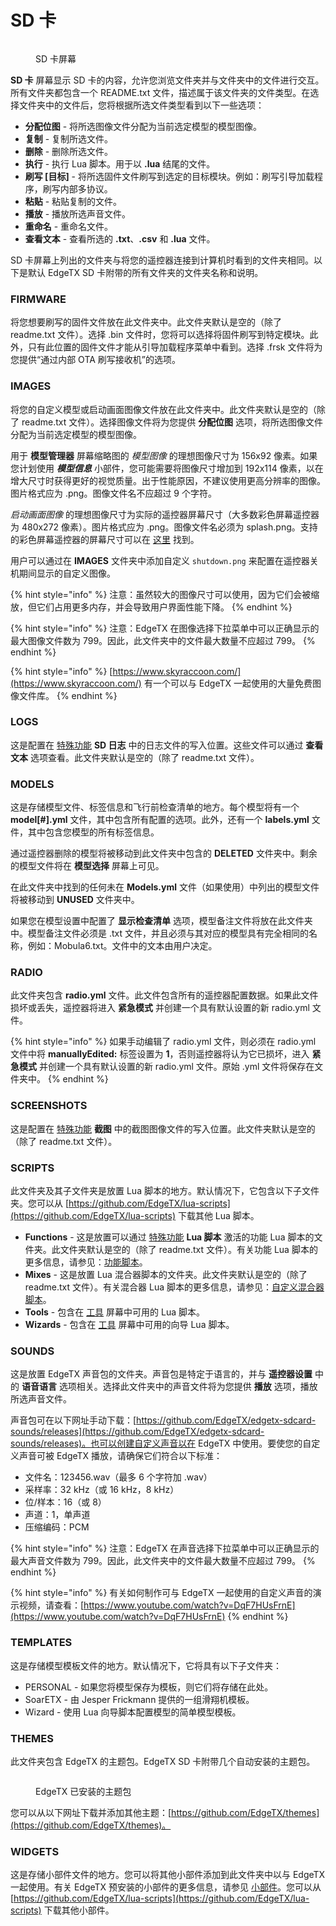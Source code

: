 # SD 卡

<figure><img src="/.gitbook/assets/sdcard.jpg" alt=""><figcaption><p>SD 卡屏幕</p></figcaption></figure>

**SD 卡** 屏幕显示 SD 卡的内容，允许您浏览文件夹并与文件夹中的文件进行交互。所有文件夹都包含一个 README.txt 文件，描述属于该文件夹的文件类型。在选择文件夹中的文件后，您将根据所选文件类型看到以下一些选项：

* **分配位图** - 将所选图像文件分配为当前选定模型的模型图像。
* **复制** - 复制所选文件。
* **删除** - 删除所选文件。
* **执行** - 执行 Lua 脚本。用于以 **.lua** 结尾的文件。
* **刷写 \[目标]** - 将所选固件文件刷写到选定的目标模块。例如：刷写引导加载程序，刷写内部多协议。
* **粘贴** - 粘贴复制的文件。
* **播放** - 播放所选声音文件。
* **重命名** - 重命名文件。
* **查看文本** - 查看所选的 **.txt**、**.csv** 和 **.lua** 文件。

SD 卡屏幕上列出的文件夹与将您的遥控器连接到计算机时看到的文件夹相同。以下是默认 EdgeTX SD 卡附带的所有文件夹的文件夹名称和说明。

### FIRMWARE

将您想要刷写的固件文件放在此文件夹中。此文件夹默认是空的（除了 readme.txt 文件）。选择 .bin 文件时，您将可以选择将固件刷写到特定模块。此外，只有此位置的固件文件才能从引导加载程序菜单中看到。选择 .frsk 文件将为您提供“通过内部 OTA 刷写接收机”的选项。

### IMAGES

将您的自定义模型或启动画面图像文件放在此文件夹中。此文件夹默认是空的（除了 readme.txt 文件）。选择图像文件将为您提供 **分配位图** 选项，将所选图像文件分配为当前选定模型的模型图像。

用于 **模型管理器** 屏幕缩略图的 _模型图像_ 的理想图像尺寸为 156x92 像素。如果您计划使用 _**模型信息**_ 小部件，您可能需要将图像尺寸增加到 192x114 像素，以在增大尺寸时获得更好的视觉质量。出于性能原因，不建议使用更高分辨率的图像。图片格式应为 .png。图像文件名不应超过 9 个字符。

_启动画面图像_ 的理想图像尺寸为实际的遥控器屏幕尺寸（大多数彩色屏幕遥控器为 480x272 像素）。图片格式应为 .png。图像文件名必须为 splash.png。支持的彩色屏幕遥控器的屏幕尺寸可以在 [这里](https://github.com/EdgeTX/edgetx-sdcard) 找到。

用户可以通过在 **IMAGES** 文件夹中添加自定义 `shutdown.png` 来配置在遥控器关机期间显示的自定义图像。

{% hint style="info" %}
注意：虽然较大的图像尺寸可以使用，因为它们会被缩放，但它们占用更多内存，并会导致用户界面性能下降。
{% endhint %}

{% hint style="info" %}
注意：EdgeTX 在图像选择下拉菜单中可以正确显示的最大图像文件数为 799。因此，此文件夹中的文件最大数量不应超过 799。
{% endhint %}

{% hint style="info" %}
[https://www.skyraccoon.com/](https://www.skyraccoon.com/) 有一个可以与 EdgeTX 一起使用的大量免费图像文件库。
{% endhint %}

### LOGS

这是配置在 [特殊功能](../model-settings/special-functions.md) **SD 日志** 中的日志文件的写入位置。这些文件可以通过 **查看文本** 选项查看。此文件夹默认是空的（除了 readme.txt 文件）。

### MODELS

这是存储模型文件、标签信息和飞行前检查清单的地方。每个模型将有一个 **model\[#].yml** 文件，其中包含所有配置的选项。此外，还有一个 **labels.yml** 文件，其中包含您模型的所有标签信息。

通过遥控器删除的模型将被移动到此文件夹中包含的 **DELETED** 文件夹中。剩余的模型文件将在 **模型选择** 屏幕上可见。

在此文件夹中找到的任何未在 **Models.yml** 文件（如果使用）中列出的模型文件将被移动到 **UNUSED** 文件夹中。

如果您在模型设置中配置了 **显示检查清单** 选项，模型备注文件将放在此文件夹中。模型备注文件必须是 .txt 文件，并且必须与其对应的模型具有完全相同的名称，例如：Mobula6.txt。文件中的文本由用户决定。

### RADIO

此文件夹包含 **radio.yml** 文件。此文件包含所有的遥控器配置数据。如果此文件损坏或丢失，遥控器将进入 **紧急模式** 并创建一个具有默认设置的新 radio.yml 文件。

{% hint style="info" %}
如果手动编辑了 radio.yml 文件，则必须在 radio.yml 文件中将 **manuallyEdited:** 标签设置为 **1**，否则遥控器将认为它已损坏，进入 **紧急模式** 并创建一个具有默认设置的新 radio.yml 文件。原始 .yml 文件将保存在文件夹中。
{% endhint %}

### SCREENSHOTS

这是配置在 [特殊功能](../model-settings/special-functions.md) **截图** 中的截图图像文件的写入位置。此文件夹默认是空的（除了 readme.txt 文件）。

### SCRIPTS

此文件夹及其子文件夹是放置 Lua 脚本的地方。默认情况下，它包含以下子文件夹。您可以从 [https://github.com/EdgeTX/lua-scripts](https://github.com/EdgeTX/lua-scripts) 下载其他 Lua 脚本。

* **Functions** - 这是放置可以通过 [特殊功能](../model-settings/special-functions.md) **Lua 脚本** 激活的功能 Lua 脚本的文件夹。此文件夹默认是空的（除了 readme.txt 文件）。有关功能 Lua 脚本的更多信息，请参见：[功能脚本](https://luadoc.edgetx.org/part\_i\_-\_script\_type\_overview/function\_scripts)。
* **Mixes** - 这是放置 Lua 混合器脚本的文件夹。此文件夹默认是空的（除了 readme.txt 文件）。有关混合器 Lua 脚本的更多信息，请参见：[自定义混合器脚本](https://luadoc.edgetx.org/part\_i\_-\_script\_type\_overview/mix)。
* **Tools** - 包含在 [工具](tools.md) 屏幕中可用的 Lua 脚本。
* **Wizards** - 包含在 [工具](tools.md) 屏幕中可用的向导 Lua 脚本。

### SOUNDS

这是放置 EdgeTX 声音包的文件夹。声音包是特定于语言的，并与 **遥控器设置** 中的 **语音语言** 选项相关。选择此文件夹中的声音文件将为您提供 **播放** 选项，播放所选声音文件。

声音包可在以下网址手动下载：[https://github.com/EdgeTX/edgetx-sdcard-sounds/releases](https://github.com/EdgeTX/edgetx-sdcard-sounds/releases)。也可以创建自定义声音以在 EdgeTX 中使用。要使您的自定义声音可被 EdgeTX 播放，请确保它们符合以下标准：

* 文件名：123456.wav（最多 6 个字符加 .wav）
* 采样率：32 kHz（或 16 kHz，8 kHz）
* 位/样本：16（或 8）
* 声道：1，单声道
* 压缩编码：PCM

{% hint style="info" %}
注意：EdgeTX 在声音选择下拉菜单中可以正确显示的最大声音文件数为 799。因此，此文件夹中的文件最大数量不应超过 799。
{% endhint %}

{% hint style="info" %}
有关如何制作可与 EdgeTX 一起使用的自定义声音的演示视频，请查看：[https://www.youtube.com/watch?v=DqF7HUsFrnE](https://www.youtube.com/watch?v=DqF7HUsFrnE)
{% endhint %}

### TEMPLATES

这是存储模型模板文件的地方。默认情况下，它将具有以下子文件夹：

* PERSONAL - 如果您将模型保存为模板，则它们将存储在此处。
* SoarETX - 由 Jesper Frickmann 提供的一组滑翔机模板。
* Wizard - 使用 Lua 向导脚本配置模型的简单模型模板。

### THEMES

此文件夹包含 EdgeTX 的主题包。EdgeTX SD 卡附带几个自动安装的主题包。

<figure><img src="/.gitbook/assets/themes4.jpg" alt=""><figcaption><p>EdgeTX 已安装的主题包</p></figcaption></figure>

您可以从以下网址下载并添加其他主题：[https://github.com/EdgeTX/themes](https://github.com/EdgeTX/themes)。

### WIDGETS

这是存储小部件文件的地方。您可以将其他小部件添加到此文件夹中以与 EdgeTX 一起使用。有关 EdgeTX 预安装的小部件的更多信息，请参见 [小部件](../screen-settings/widgets.md)。您可以从 [https://github.com/EdgeTX/lua-scripts](https://github.com/EdgeTX/lua-scripts) 下载其他小部件。